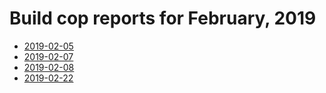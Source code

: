 # Build cop reports for February, 2019

* [2019-02-05](https://bitbucket.org/osrf/gazebo/wiki/buildcop/2019/02/05.md)
* [2019-02-07](https://bitbucket.org/osrf/gazebo/wiki/buildcop/2019/02/07.md)
* [2019-02-08](https://bitbucket.org/osrf/gazebo/wiki/buildcop/2019/02/08.md)
* [2019-02-22](https://bitbucket.org/osrf/gazebo/wiki/buildcop/2019/02/22.md)